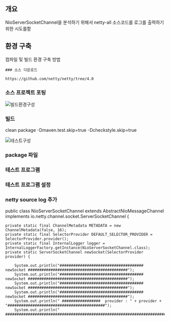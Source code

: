 


## 개요

   NioServerSocketChannel을 분석하기 위해서 netty-all 소스코드를 로그를 출력하기 위한 시도를함
   
   
   ## 환경 구축
   
   컴파일 및 빌드 환경 구축 방법
   
    ### 소스 다운로드
    
    https://github.com/netty/netty/tree/4.0
   
   
   ### 소스 프로젝트 포팅
   ![빌드환경구성](https://opendevelopergroup.github.io/assets/빌드환경.png)
   
   
   ### 빌드
   clean package -Dmaven.test.skip=true -Dcheckstyle.skip=true

   ![테스트구성](https://opendevelopergroup.github.io/assets/테스트프로그램.png)


   ### package 파일 
   
   
   ### 테스트 프로그램 
   
   ### 테스트 프로그램 설정
   
   
   ### netty source log 추가
   
   public class NioServerSocketChannel extends AbstractNioMessageChannel
                             implements io.netty.channel.socket.ServerSocketChannel {

    private static final ChannelMetadata METADATA = new ChannelMetadata(false, 16);
    private static final SelectorProvider DEFAULT_SELECTOR_PROVIDER = SelectorProvider.provider();
    private static final InternalLogger logger = InternalLoggerFactory.getInstance(NioServerSocketChannel.class);
    private static ServerSocketChannel newSocket(SelectorProvider provider) {

        System.out.println("##################################### newSocket ############################################");
        System.out.println("##################################### newSocket ############################################");
        System.out.println("##################################### newSocket ############################################");
        System.out.println("##################################### newSocket ############################################");
        System.out.println(" #################  provider : " + provider + "###########################################");
        System.out.println(" #####################################################################################");
   
   
   
   
   
   

